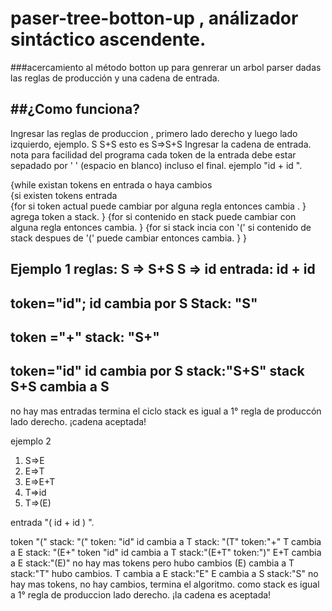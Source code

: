# paser-tree-botton-up , análizador sintáctico ascendente.
###acercamiento al método botton up para genrerar un arbol parser dadas las reglas de producción y una cadena de entrada.

##¿Como funciona?
-
Ingresar las reglas de produccion , primero lado derecho y luego lado izquierdo, ejemplo. 
S
S+S
esto es S=>S+S
Ingresar la cadena de entrada. nota para facilidad del programa cada token de la entrada debe estar sepadado por ' ' (espacio en blanco) incluso el final. 
ejemplo "id + id ". 




{while existan tokens en entrada o haya cambios  
    {si existen tokens entrada  
      {for
      si token actual puede cambiar por alguna regla entonces cambia .
      }
      agrega token a stack.
    }
    {for
    si contenido en  stack puede cambiar con alguna regla entonces cambia.
    }
    {for
        si stack incia con '(' 
            si contenido de stack despues de '('  puede cambiar entonces cambia.
    }
}

Ejemplo 1
reglas:
S => S+S
S => id
entrada: id + id
----
token="id";
id cambia por S
Stack: "S"
---
token ="+"
stack: "S+"
----
token="id"
id cambia por S
stack:"S+S"
stack S+S cambia a S
---
no hay mas entradas termina el ciclo
stack es igual a 1° regla de produccón lado derecho.
¡cadena aceptada!



ejemplo 2
1. S=>E
2. E=>T
3. E=>E+T
4. T=>id
5. T=>(E)

entrada "( id + id ) ".

token "("
stack: "("
token: "id"
id cambia a T
stack: "(T"
token:"+"
T cambia a E
stack: "(E+"
token "id"
id cambia a T
stack:"(E+T"
token:")"
E+T cambia a E
stack:"(E)"
no hay mas tokens pero hubo cambios 
(E) cambia a T
stack:"T"
hubo cambios.
T cambia a E
stack:"E"
E cambia a S
stack:"S"
no hay mas tokens, no hay cambios, termina el algoritmo. 
como stack es igual a 1° regla de produccion lado derecho.
¡la cadena es aceptada!








